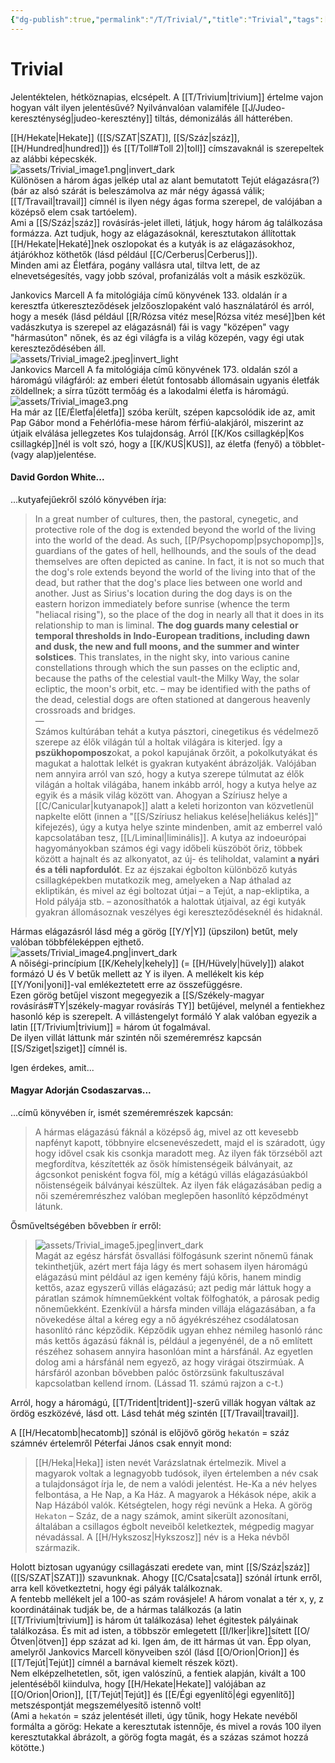 ```yaml
---
{"dg-publish":true,"permalink":"/T/Trivial/","title":"Trivial","tags":["Englishtexttranslated"],"created":"2023-10-30T01:48","updated":"2024-10-26T00:40"}
---
```



# Trivial

Jelentéktelen, hétköznapias, elcsépelt. A [[T/Trivium\|trivium]] értelme vajon hogyan vált ilyen jelentésűvé? Nyilvánvalóan valamiféle [[J/Judeo-kereszténység\|judeo-keresztény]] tiltás, démonizálás áll hátterében.  

[[H/Hekate\|Hekate]] ([[S/SZAT\|SZAT]], [[S/Száz\|száz]], [[H/Hundred\|hundred]]) és [[T/Toll#Toll 2)\|toll]] címszavaknál is szerepeltek az alábbi képecskék.  
![assets/Trivial_image1.png|invert_dark](/img/user/T/assets/Trivial_image1.png)  
Különösen a három ágas jelkép utal az alant bemutatott Tejút elágazásra(?) (bár az alsó szárát is beleszámolva az már négy ágassá válik; [[T/Travail\|travail]] címnél is ilyen négy ágas forma szerepel, de valójában a középső elem csak tartóelem).  
Ami a [[S/Száz\|száz]] rovásírás-jelet illeti, látjuk, hogy három ág találkozása formázza. Azt tudjuk, hogy az elágazásoknál, keresztutakon állítottak [[H/Hekate\|Hekaté]]nek oszlopokat és a kutyák is az elágazásokhoz, átjárókhoz köthetők (lásd például [[C/Cerberus\|Cerberus]]).  
Minden ami az Életfára, pogány vallásra utal, tiltva lett, de az elnevetségesítés, vagy jobb szóval, profanizálás volt a másik eszközük.  

Jankovics Marcell A fa mitológiája című könyvének 133. oldalán ír a keresztfa útkereszteződések jelzőoszlopaként való használatáról és arról, hogy a mesék (lásd például [[R/Rózsa vitéz mese\|Rózsa vitéz mesé]]ben két vadászkutya is szerepel az elágazásnál) fái is vagy "középen" vagy "hármasúton" nőnek, és az égi világfa is a világ közepén, vagy égi utak kereszteződésében áll.  
![assets/Trivial_image2.jpeg|invert_light](/img/user/T/assets/Trivial_image2.jpeg)  
Jankovics Marcell A fa mitológiája című könyvének 173. oldalán szól a háromágú világfáról: az emberi életút fontosabb állomásain ugyanis életfák zöldellnek; a sírra tűzött termőág és a lakodalmi életfa is háromágú.  
![assets/Trivial_image3.png](/img/user/T/assets/Trivial_image3.png)  
Ha már az [[E/Életfa\|életfa]] szóba került, szépen kapcsolódik ide az, amit Pap Gábor mond a Fehérlófia-mese három férfiú-alakjáról, miszerint az útjaik elválása jellegzetes Kos tulajdonság. Arról [[K/Kos csillagkép\|Kos csillagkép]]nél is volt szó, hogy a [[K/KUS\|KUS]], az életfa (fenyő) a többlet- (vagy alap)jelentése.  

#### David Gordon White...

...kutyafejűekről szóló könyvében írja:  
> In a great number of cultures, then, the pastoral, cynegetic, and protective role of the dog is extended beyond the world of the living into the world of the dead. As such, [[P/Psychopomp\|psychopomp]]s, guardians of the gates of hell, hellhounds, and the souls of the dead themselves are often depicted as canine. In fact, it is not so much that the dog's role extends beyond the world of the living into that of the dead, but rather that the dog's place lies between one world and another. Just as Sirius's location during the dog days is on the eastern horizon immediately before sunrise (whence the term "heliacal rising"), so the place of the dog in nearly all that it does in its relationship to man is liminal. **The dog guards many celestial or temporal thresholds in Indo-European traditions, including dawn and dusk, the new and full moons, and the summer and winter solstices**. This translates, in the night sky, into various canine constellations through which the sun passes on the ecliptic and, because the paths of the celestial vault-the Milky Way, the solar ecliptic, the moon's orbit, etc. – may be identified with the paths of the dead, celestial dogs are often stationed at dangerous heavenly crossroads and bridges.  
> —  
> Számos kultúrában tehát a kutya pásztori, cinegetikus és védelmező szerepe az élők világán túl a holtak világára is kiterjed. Így a **pszükhopomposz**okat, a pokol kapujának őrzőit, a pokolkutyákat és magukat a halottak lelkét is gyakran kutyaként ábrázolják. Valójában nem annyira arról van szó, hogy a kutya szerepe túlmutat az élők világán a holtak világába, hanem inkább arról, hogy a kutya helye az egyik és a másik világ között van. Ahogyan a Szíriusz helye a [[C/Canicular\|kutyanapok]] alatt a keleti horizonton van közvetlenül napkelte előtt (innen a "[[S/Szíriusz heliakus kelése\|heliákus kelés]]" kifejezés), úgy a kutya helye szinte mindenben, amit az emberrel való kapcsolatában tesz, [[L/Liminal\|liminális]]. A kutya az indoeurópai hagyományokban számos égi vagy időbeli küszöböt őriz, többek között a hajnalt és az alkonyatot, az új- és teliholdat, valamint **a nyári és a téli napfordulót**. Ez az éjszakai égbolton különböző kutyás csillagképekben mutatkozik meg, amelyeken a Nap áthalad az ekliptikán, és mivel az égi boltozat útjai – a Tejút, a nap-ekliptika, a Hold pályája stb. – azonosíthatók a halottak útjaival, az égi kutyák gyakran állomásoznak veszélyes égi kereszteződéseknél és hidaknál.  

Hármas elágazásról lásd még a görög [[Y/Y\|Y]] (üpszilon) betűt, mely valóban többféleképpen ejthető.  
![assets/Trivial_image4.png|invert_dark](/img/user/T/assets/Trivial_image4.png)  
A nőiségi-princípium [[K/Kehely\|kehely]] (= [[H/Hüvely\|hüvely]]) alakot formázó U és V betűk mellett az Y is ilyen. A mellékelt kis kép [[Y/Yoni\|yoni]]-val emlékeztetett erre az összefüggésre.  
Ezen görög betűjel viszont megegyezik a [[S/Székely-magyar rovásírás#TY\|székely-magyar rovásírás TY]] betűjével, melynél a fentiekhez hasonló kép is szerepelt. A villástengelyt formáló Y alak valóban egyezik a latin [[T/Trivium\|trivium]] = három út fogalmával.  
De ilyen villát láttunk már szintén női szeméremrész kapcsán [[S/Sziget\|sziget]] címnél is.  

Igen érdekes, amit...

#### Magyar Adorján Csodaszarvas...  

...című könyvében ír, ismét szeméremrészek kapcsán:  
> A hármas elágazású fáknál a középső ág, mivel az ott kevesebb napfényt kapott, többnyire elcsenevészedett, majd el is száradott, úgy hogy idővel csak kis csonkja maradott meg. Az ilyen fák törzséből azt megfordítva, készítették az ősök hímistenségeik bálványait, az ágcsonkot penisként fogva föl, míg a kétágú villás elágazásúakból nőistenségeik bálványai készültek. Az ilyen fák elágazásában pedig a női szeméremrészhez valóban meglepően hasonlító képződményt látunk.  

Ősműveltségében bővebben ír erről:  
> ![assets/Trivial_image5.jpeg|invert_dark](/img/user/T/assets/Trivial_image5.jpeg)  
> Magát az egész hársfát ősvallási fölfogásunk szerint nőnemű fának tekinthetjük, azért mert fája lágy és mert sohasem ilyen háromágú elágazású mint például az igen kemény fájú kőris, hanem mindig kettős, azaz egyszerű villás elágazású; azt pedig már láttuk hogy a páratlan számok hímneműekként voltak fölfoghatók, a párosak pedig nőneműekként. Ezenkívül a hársfa minden villája elágazásában, a fa növekedése által a kéreg egy a nő ágyékrészéhez csodálatosan hasonlító ránc képződik. Képződik ugyan ehhez némileg hasonló ránc más kettős ágazású fáknál is, például a jegenyénél, de a nő említett részéhez sohasem annyira hasonlóan mint a hársfánál. Az egyetlen dolog ami a hársfánál nem egyező, az hogy virágai ötszirmúak. A hársfáról azonban bővebben palóc őstörzsünk fakultuszával kapcsolatban kellend írnom. (Lássad 11. számú rajzon a c-t.)  

Arról, hogy a háromágú, [[T/Trident\|trident]]-szerű villák hogyan váltak az ördög eszközévé, lásd ott. Lásd tehát még szintén [[T/Travail\|travail]].  

A [[H/Hecatomb\|hecatomb]] szónál is előjövő görög `hekatón` = száz számnév értelemről Péterfai János csak ennyit mond:  
> [[H/Heka\|Heka]] isten nevét Varázslatnak értelmezik. Mivel a magyarok voltak a legnagyobb tudósok, ilyen értelemben a név csak a tulajdonságot írja le, de nem a valódi jelentést. He-Ka a név helyes felbontása, a He Nap, a Ka Ház. A magyarok a Hékások népe, akik a Nap Házából valók. Kétségtelen, hogy régi nevünk a Heka. A görög `Hekaton` – Száz, de a nagy számok, amint sikerült azonosítani, általában a csillagos égbolt neveiből keletkeztek, mégpedig magyar névadással. A [[H/Hykszosz\|Hykszosz]] név is a Heka névből származik.  

Holott biztosan ugyanúgy csillagászati eredete van, mint [[S/Száz\|száz]] ([[S/SZAT\|SZAT]]) szavunknak. Ahogy [[C/Csata\|csata]] szónál írtunk erről, arra kell következtetni, hogy égi pályák találkoznak.  
A fentebb mellékelt jel a 100-as szám rovásjele! A három vonalat a tér x, y, z koordinátáinak tudják be, de a hármas találkozás (a latin [[T/Trivium\|trivium]] is három út találkozása) lehet égitestek pályáinak találkozása. És mit ad isten, a többször emlegetett [[I/Iker\|ikre]]sített [[O/Ötven\|ötven]] épp százat ad ki. Igen ám, de itt hármas út van. Épp olyan, amelyről Jankovics Marcell könyveiben szól (lásd [[O/Orion\|Orion]] és [[T/Tejút\|Tejút]] címnél a barnával kiemelt részek közt).  
Nem elképzelhetetlen, sőt, igen valószínű, a fentiek alapján, kivált a 100 jelentéséből kiindulva, hogy [[H/Hekate\|Hekate]] valójában az [[O/Orion\|Orion]], [[T/Tejút\|Tejút]] és [[E/Égi egyenlítő\|égi egyenlítő]] metszéspontját megszemélyesítő istennő volt!  
(Ami a `hekatón` = száz jelentését illeti, úgy tűnik, hogy Hekate nevéből formálta a görög: Hekate a keresztutak istennője, és mivel a rovás 100 ilyen keresztutakkal ábrázolt, a görög fogta magát, és a százas számot hozzá kötötte.)  